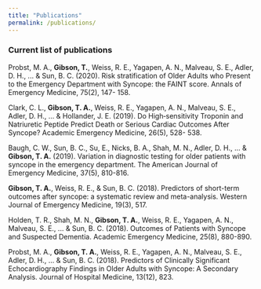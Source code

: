 ```yaml
---
title: "Publications"
permalink: /publications/
---
```


### Current list of publications

Probst, M. A., __Gibson, T.__, Weiss, R. E., Yagapen, A. N., Malveau, S. E., Adler, D. H., ... &
Sun, B. C. (2020). Risk stratification of Older Adults who Present to the Emergency
Department with Syncope: the FAINT score. Annals of Emergency Medicine, 75(2), 147-
158.

Clark, C. L., __Gibson, T. A.__, Weiss, R. E., Yagapen, A. N., Malveau, S. E., Adler, D. H., ... &
Hollander, J. E. (2019). Do High‐sensitivity Troponin and Natriuretic Peptide Predict Death
or Serious Cardiac Outcomes After Syncope? Academic Emergency Medicine, 26(5), 528-
538.

Baugh, C. W., Sun, B. C., Su, E., Nicks, B. A., Shah, M. N., Adler, D. H., ... & __Gibson, T.
A.__ (2019). Variation in diagnostic testing for older patients with syncope in the emergency
department. The American Journal of Emergency Medicine, 37(5), 810-816.

__Gibson, T. A.__, Weiss, R. E., & Sun, B. C. (2018). Predictors of short-term outcomes after
syncope: a systematic review and meta-analysis. Western Journal of Emergency
Medicine, 19(3), 517.

Holden, T. R., Shah, M. N., __Gibson, T. A.__, Weiss, R. E., Yagapen, A. N., Malveau, S. E., ...
& Sun, B. C. (2018). Outcomes of Patients with Syncope and Suspected Dementia. Academic
Emergency Medicine, 25(8), 880-890.

Probst, M. A., __Gibson, T. A.__, Weiss, R. E., Yagapen, A. N., Malveau, S. E., Adler, D. H., ...
& Sun, B. C. (2018). Predictors of Clinically Significant Echocardiography Findings in Older
Adults with Syncope: A Secondary Analysis. Journal of Hospital Medicine, 13(12), 823.

